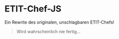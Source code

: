 # ETIT-Chef-JS

 Ein Rewrite des originalen, unschlagbaren ETIT-Chefs!

> Wird wahrscheinlich nie fertig...